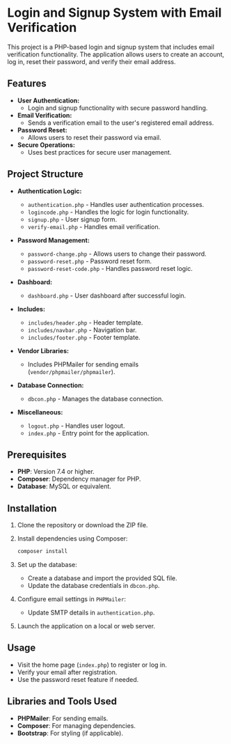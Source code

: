 
# Login and Signup System with Email Verification

This project is a PHP-based login and signup system that includes email verification functionality. The application allows users to create an account, log in, reset their password, and verify their email address.

## Features

- **User Authentication:**
  - Login and signup functionality with secure password handling.
- **Email Verification:**
  - Sends a verification email to the user's registered email address.
- **Password Reset:**
  - Allows users to reset their password via email.
- **Secure Operations:**
  - Uses best practices for secure user management.

## Project Structure

- **Authentication Logic:**
  - `authentication.php` - Handles user authentication processes.
  - `logincode.php` - Handles the logic for login functionality.
  - `signup.php` - User signup form.
  - `verify-email.php` - Handles email verification.

- **Password Management:**
  - `password-change.php` - Allows users to change their password.
  - `password-reset.php` - Password reset form.
  - `password-reset-code.php` - Handles password reset logic.

- **Dashboard:**
  - `dashboard.php` - User dashboard after successful login.

- **Includes:**
  - `includes/header.php` - Header template.
  - `includes/navbar.php` - Navigation bar.
  - `includes/footer.php` - Footer template.

- **Vendor Libraries:**
  - Includes PHPMailer for sending emails (`vendor/phpmailer/phpmailer`).

- **Database Connection:**
  - `dbcon.php` - Manages the database connection.

- **Miscellaneous:**
  - `logout.php` - Handles user logout.
  - `index.php` - Entry point for the application.

## Prerequisites

- **PHP**: Version 7.4 or higher.
- **Composer**: Dependency manager for PHP.
- **Database**: MySQL or equivalent.

## Installation

1. Clone the repository or download the ZIP file.
2. Install dependencies using Composer:
   ```bash
   composer install
   ```
3. Set up the database:
   - Create a database and import the provided SQL file.
   - Update the database credentials in `dbcon.php`.

4. Configure email settings in `PHPMailer`:
   - Update SMTP details in `authentication.php`.

5. Launch the application on a local or web server.

## Usage

- Visit the home page (`index.php`) to register or log in.
- Verify your email after registration.
- Use the password reset feature if needed.

## Libraries and Tools Used

- **PHPMailer**: For sending emails.
- **Composer**: For managing dependencies.
- **Bootstrap**: For styling (if applicable).

